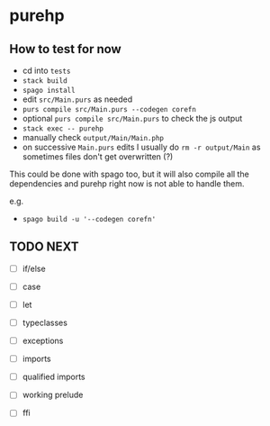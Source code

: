 # purehp

## How to test for now
- cd into `tests`
- `stack build`
- `spago install`
- edit `src/Main.purs` as needed
- `purs compile src/Main.purs --codegen corefn`
- optional `purs compile src/Main.purs` to check the js output
- `stack exec -- purehp`
- manually check `output/Main/Main.php`
- on successive `Main.purs` edits I usually do `rm -r output/Main` as sometimes files don't get overwritten (?)

This could be done with spago too, but it will also compile all the dependencies and purehp right now is not able to handle them.

e.g.
- `spago build -u '--codegen corefn'`



## TODO NEXT

- [ ] if/else
- [ ] case
- [ ] let
- [ ] typeclasses
- [ ] exceptions
- [ ] imports
- [ ] qualified imports
- [ ] working prelude
- [ ] ffi

